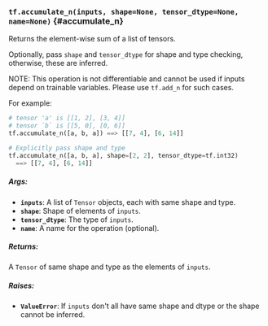 ### `tf.accumulate_n(inputs, shape=None, tensor_dtype=None, name=None)` {#accumulate_n}

Returns the element-wise sum of a list of tensors.

Optionally, pass `shape` and `tensor_dtype` for shape and type checking,
otherwise, these are inferred.

NOTE: This operation is not differentiable and cannot be used if inputs depend
on trainable variables. Please use `tf.add_n` for such cases.

For example:

```python
# tensor 'a' is [[1, 2], [3, 4]]
# tensor `b` is [[5, 0], [0, 6]]
tf.accumulate_n([a, b, a]) ==> [[7, 4], [6, 14]]

# Explicitly pass shape and type
tf.accumulate_n([a, b, a], shape=[2, 2], tensor_dtype=tf.int32)
  ==> [[7, 4], [6, 14]]
```

##### Args:


*  <b>`inputs`</b>: A list of `Tensor` objects, each with same shape and type.
*  <b>`shape`</b>: Shape of elements of `inputs`.
*  <b>`tensor_dtype`</b>: The type of `inputs`.
*  <b>`name`</b>: A name for the operation (optional).

##### Returns:

  A `Tensor` of same shape and type as the elements of `inputs`.

##### Raises:


*  <b>`ValueError`</b>: If `inputs` don't all have same shape and dtype or the shape
  cannot be inferred.

